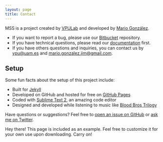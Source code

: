 ```yaml
---
layout: page
title: Contact
---
```



MSS is a project created by [VPULab](http://www-vpu.ii.uam.es/) and developed by [Mario González](mailto:mario.gonzalez.jim@gmail.com).

* If you want to report a bug, please use our [Bitbucket](https://bitbucket.org/jcsma/mss-dev/issues) repository.
* If you have technical questions, please read our [documentation](https://bitbucket.org/jcsma/mss-dev/issues) first.
* If you have others questions and inquiries, you can contact us by [vpu@uam.es](mailto:vpu@uam.es) and [mario.gonzalez.jim@gmail.com](mailto:mario.gonzalez.jim@gmail.com).


## Setup

Some fun facts about the setup of this project include:

* Built for [Jekyll](http://jekyllrb.com)
* Developed on GitHub and hosted for free on [GitHub Pages](https://pages.github.com)
* Coded with [Sublime Text 2](http://sublimetext.com), an amazing code editor
* Designed and developed while listening to music like [Blood Bros Trilogy](https://soundcloud.com/maddecent/sets/blood-bros-series)

Have questions or suggestions? Feel free to [open an issue on GitHub](https://github.com/poole/issues/new) or [ask me on Twitter](https://twitter.com/mdo).


<p class="message">
  Hey there! This page is included as an example. Feel free to customize it for your own use upon downloading. Carry on!
</p>
